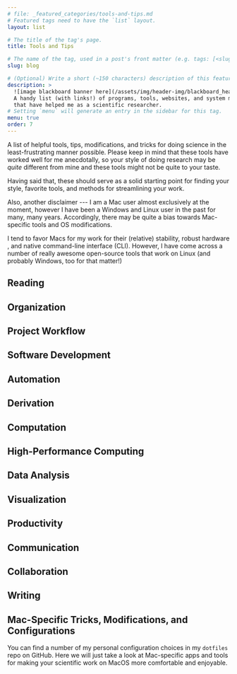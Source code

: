 ```yaml
---
# file: _featured_categories/tools-and-tips.md
# Featured tags need to have the `list` layout.
layout: list

# The title of the tag's page.
title: Tools and Tips

# The name of the tag, used in a post's front matter (e.g. tags: [<slug>]).
slug: blog

# (Optional) Write a short (~150 characters) description of this featured tag.
description: >
  ![image blackboard banner here](/assets/img/header-img/blackboard_header_sepia.jpg)
  A handy list (with links!) of programs, tools, websites, and system modifications
  that have helped me as a scientific researcher.
# Setting `menu` will generate an entry in the sidebar for this tag.
menu: true
order: 7
---
```

A list of helpful tools, tips, modifications, and tricks for doing science in
the least-frustrating manner possible. Please keep in mind that these tools
have worked well for me anecdotally, so your style of doing research may be
*quite* different from mine and these tools might not be quite to your taste.

Having said that, these should serve as a solid starting point for finding your
style, favorite tools, and methods for streamlining your work.

Also, another disclaimer --- I am a Mac user almost exclusively at the moment,
however I have been a Windows and Linux user in the past for many, many years.
Accordingly, there may be quite a bias towards Mac-specific tools and OS
modifications.

I tend to favor Macs for my work for their (relative) stability, robust hardware
, and native command-line interface (CLI). However, I have come across a number
of really awesome open-source tools that work on Linux (and probably Windows, too
for that matter!)

## Reading

## Organization

## Project Workflow

## Software Development

## Automation

## Derivation

## Computation

## High-Performance Computing

## Data Analysis

## Visualization

## Productivity

## Communication

## Collaboration


## Writing

## Mac-Specific Tricks, Modifications, and Configurations
You can find a number of my personal configuration choices  in my `dotfiles`
repo on GitHub. Here we will just take a look at Mac-specific apps and tools for
making your scientific work on MacOS more comfortable and enjoyable.


